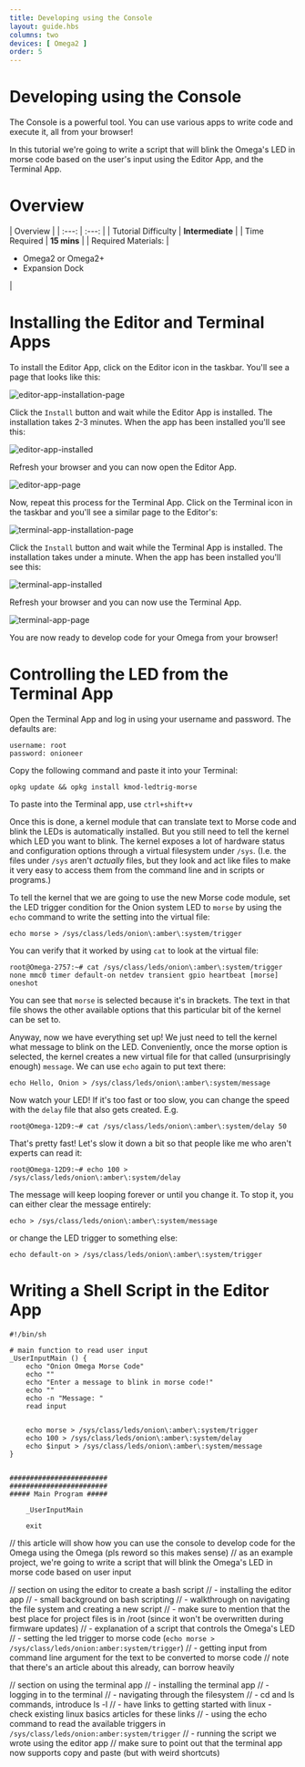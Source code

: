 ```yaml
---
title: Developing using the Console
layout: guide.hbs
columns: two
devices: [ Omega2 ]
order: 5
---
```



# Developing using the Console

The Console is a powerful tool. You can use various apps to write code and execute it, all from your browser!

In this tutorial we're going to write a script that will blink the Omega's LED in morse code based on the user's input using the Editor App, and the Terminal App.


# Overview

| Overview |
| :---: | :---: |
| Tutorial Difficulty | **Intermediate** |
| Time Required | **15 mins** |
| Required Materials: | <ul><li>Omega2 or Omega2+</li><li>Expansion Dock</li></ul> |


# Installing the Editor and Terminal Apps

To install the Editor App, click on the Editor icon in the taskbar. You'll see a page that looks like this:

![editor-app-installation-page](../img/developing-pic-1.png)

Click the `Install` button and wait while the Editor App is installed. The installation takes 2-3 minutes. When the app has been installed you'll see this:

![editor-app-installed](../img/developing-pic-2.png)

Refresh your browser and you can now open the Editor App.

![editor-app-page](../img/developing-pic-3.png)


Now, repeat this process for the Terminal App. Click on the Terminal icon in the taskbar and you'll see a similar page to the Editor's:

![terminal-app-installation-page](../img/developing-pic-4.png)

Click the `Install` button and wait while the Terminal App is installed. The installation takes under a minute. When the app has been installed you'll see this:

![terminal-app-installed](../img/developing-pic-5.png)

Refresh your browser and you can now use the Terminal App.

![terminal-app-page](../img/developing-pic-6.png)


You are now ready to develop code for your Omega from your browser!


# Controlling the LED from the Terminal App

Open the Terminal App and log in using your username and password. The defaults are:

```
username: root
password: onioneer
```

Copy the following command and paste it into your Terminal:

```
opkg update && opkg install kmod-ledtrig-morse
```

To paste into the Terminal app, use `ctrl+shift+v`

Once this is done, a kernel module that can translate text to Morse code and blink the LEDs is automatically installed.  But you still need to tell the kernel which LED you want to blink.  The kernel exposes a lot of hardware status and configuration options through a virtual filesystem under `/sys`.  (I.e. the files under `/sys` aren't *actually* files, but they look and act like files to make it very easy to access them from the command line and in scripts or programs.)

To tell the kernel that we are going to use the new Morse code module, set the LED trigger condition for the Onion system LED to `morse` by using the `echo` command to write the setting into the virtual file:

```
echo morse > /sys/class/leds/onion\:amber\:system/trigger
```

You can verify that it worked by using `cat` to look at the virtual file:

```
root@Omega-2757:~# cat /sys/class/leds/onion\:amber\:system/trigger                                                              
none mmc0 timer default-on netdev transient gpio heartbeat [morse] oneshot
```

You can see that `morse` is selected because it's in brackets.  The text in that file shows the other available options that this particular bit of the kernel can be set to.

Anyway, now we have everything set up!  We just need to tell the kernel what message to blink on the LED.  Conveniently, once the morse option is selected, the kernel creates a new virtual file for that called (unsurprisingly enough) `message`.  We can use `echo` again to put text there:

```
echo Hello, Onion > /sys/class/leds/onion\:amber\:system/message
```

Now watch your LED!  If it's too fast or too slow, you can change the speed with the `delay` file that also gets created.  E.g.

```
root@Omega-12D9:~# cat /sys/class/leds/onion\:amber\:system/delay 50
```

That's pretty fast!  Let's slow it down a bit so that people like me who aren't experts can read it:

```
root@Omega-12D9:~# echo 100 > /sys/class/leds/onion\:amber\:system/delay
```

The message will keep looping forever or until you change it.  To stop it, you can either clear the message entirely:

```
echo > /sys/class/leds/onion\:amber\:system/message
```

or change the LED trigger to something else:

```
echo default-on > /sys/class/leds/onion\:amber\:system/trigger
```

# Writing a Shell Script in the Editor App

```
#!/bin/sh

# main function to read user input
_UserInputMain () {
	echo "Onion Omega Morse Code"
	echo ""
	echo "Enter a message to blink in morse code!"
	echo ""
	echo -n "Message: "
	read input


	echo morse > /sys/class/leds/onion\:amber\:system/trigger
	echo 100 > /sys/class/leds/onion\:amber\:system/delay
	echo $input > /sys/class/leds/onion\:amber\:system/message
}


########################
########################
##### Main Program #####

	_UserInputMain

	exit

```



// this article will show how you can use the console to develop code for the Omega using the Omega (pls reword so this makes sense)
// as an example project, we're going to write a script that will blink the Omega's LED in morse code based on user input

// section on using the editor to create a bash script
//  - installing the editor app
//  - small background on bash scripting
//  - walkthrough on navigating the file system and creating a new script
//    - make sure to mention that the best place for project files is in /root (since it won't be overwritten during firmware updates)
// - explanation of a script that controls the Omega's LED
//    - setting the led trigger to morse code (`echo morse > /sys/class/leds/onion:amber:system/trigger`)
//    - getting input from command line argument for the text to be converted to morse code
// note that there's an article about this already, can borrow heavily

// section on using the terminal app
//  - installing the terminal app
//  - logging in to the terminal
//  - navigating through the filesystem
//    - cd and ls commands, introduce ls -l
//    - have links to getting started with linux - check existing linux basics articles for these links
//  - using the echo command to read the available triggers in `/sys/class/leds/onion:amber:system/trigger`
//  - running the script we wrote using the editor app
// make sure to point out that the terminal app now supports copy and paste (but with weird shortcuts)
